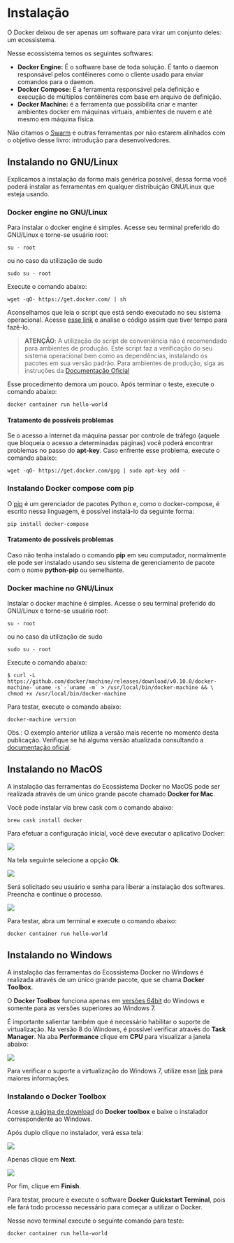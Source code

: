 # Instalação

O Docker deixou de ser apenas um software para virar um conjunto deles: um ecossistema.

Nesse ecossistema temos os seguintes softwares:

* **Docker Engine:** É o software base de toda solução. É tanto o daemon responsável pelos contêineres como o cliente usado para enviar comandos para o daemon.
* **Docker Compose:** É a ferramenta responsável pela definição e execução de múltiplos contêineres com base em arquivo de definição.
* **Docker Machine:** é a ferramenta que possibilita criar e manter ambientes docker em máquinas virtuais, ambientes de nuvem e até mesmo em máquina física.

Não citamos o [Swarm](https://docs.docker.com/swarm/overview/) e outras ferramentas por não estarem alinhados com o objetivo desse livro: introdução para desenvolvedores.

## Instalando no GNU/Linux

Explicamos a instalação da forma mais genérica possível, dessa forma você poderá instalar as ferramentas em qualquer distribuição GNU/Linux que esteja usando.

### Docker engine no GNU/Linux

Para instalar o docker engine é simples. Acesse seu terminal preferido do GNU/Linux e torne-se usuário root:

```
su - root
```
ou no caso da utilização de sudo

```
sudo su - root
```

Execute o comando abaixo:

```
wget -qO- https://get.docker.com/ | sh
```
Aconselhamos que leia o script que está sendo executado no seu sistema operacional. Acesse [esse link](https://get.docker.com/) e analise o código assim que tiver tempo para fazê-lo.

> **ATENÇÃO**: A utilização do script de conveniência não é recomendado para ambientes de produção. Este script faz a verificação do seu sistema operacional bem como as dependências, instalando os pacotes em sua versão padrão. Para ambientes de produção, siga as instruções da [Documentação Oficial](https://docs.docker.com/get-docker/)

Esse procedimento demora um pouco. Após terminar o teste, execute o comando abaixo:

```
docker container run hello-world
```

#### Tratamento de possíveis problemas

Se o acesso a internet da máquina passar por controle de tráfego (aquele que bloqueia o acesso a determinadas páginas) você poderá encontrar problemas no passo do **apt-key**. Caso enfrente esse problema, execute o comando abaixo:

```
wget -qO- https://get.docker.com/gpg | sudo apt-key add -
```

### Instalando Docker compose com pip

O [pip](https://en.wikipedia.org/wiki/Pip_(package_manager)) é um gerenciador de pacotes Python e, como o docker-compose, é escrito nessa linguagem, é possível instalá-lo da seguinte forma:

```
pip install docker-compose
```

#### Tratamento de possíveis problemas

Caso não tenha instalado o comando **pip** em seu computador, normalmente ele pode ser instalado usando
seu sistema de gerenciamento de pacote com o nome **python-pip** ou semelhante.

### Docker machine no GNU/Linux

Instalar o docker machine é simples. Acesse o seu terminal preferido do GNU/Linux e torne-se usuário root:

```
su - root
```
ou no caso da utilização de sudo

```
sudo su - root
```

Execute o comando abaixo:

```
$ curl -L https://github.com/docker/machine/releases/download/v0.10.0/docker-machine-`uname -s`-`uname -m` > /usr/local/bin/docker-machine && \
chmod +x /usr/local/bin/docker-machine
```
Para testar, execute o comando abaixo:

```
docker-machine version
```

Obs.: O exemplo anterior utiliza a versão mais recente no momento desta publicação. Verifique se há alguma versão atualizada consultando a [documentação oficial](https://docs.docker.com/machine/install-machine/).

## Instalando no MacOS

A instalação das ferramentas do Ecossistema Docker no MacOS pode ser realizada através de um único grande pacote chamado **Docker for Mac**.

Você pode instalar via brew cask com o comando abaixo:

```
brew cask install docker
```

Para efetuar a configuração inicial, você deve executar o aplicativo Docker:

![](images/mac1.png)

Na tela seguinte selecione a opção **Ok**.

![](images/mac2.png)

Será solicitado seu usuário e senha para liberar a instalação dos softwares. Preencha e continue o processo.

![](images/mac3.png)

Para testar, abra um terminal e execute o comando abaixo:

```
docker container run hello-world
```

## Instalando no Windows

A instalação das ferramentas do Ecossistema Docker no Windows é realizada através de um único grande pacote, que se chama **Docker Toolbox**.

O **Docker Toolbox** funciona apenas em [versões 64bit](https://support.microsoft.com/en-us/kb/827218) do Windows e somente para as versões superiores ao Windows 7.

É importante salientar também que é necessário habilitar o suporte de virtualização. Na versão 8 do Windows, é possível verificar através do **Task Manager**. Na aba **Performance** clique em **CPU** para visualizar a janela abaixo:

![](images/windows1.png)

Para verificar o suporte a virtualização do Windows 7, utilize esse [link](https://www.microsoft.com/en-us/download/details.aspx?id=592) para maiores informações.

### Instalando o Docker Toolbox

Acesse [a página de download](https://www.docker.com/products/docker-toolbox) do **Docker toolbox** e baixe o instalador correspondente ao Windows.

Após duplo clique no instalador, verá essa tela:

![](images/windows2.png)

Apenas clique em **Next**.

![](images/windows3.png)

Por fim, clique em **Finish**.

Para testar, procure e execute o software **Docker Quickstart Terminal**, pois ele fará todo processo necessário para começar a utilizar o Docker.

Nesse novo terminal execute o seguinte comando para teste:

```
docker container run hello-world
```
